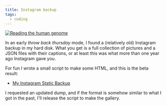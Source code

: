 ```yaml
---
title: Instagram backup
tags:
  - coding
---
```


[![Reading the human genome](https://www.telatin.com/pics/photos/201503/telatin_genome.jpg)](https://www.telatin.com/pics/instagram/)

In an early *throw back thursday* mode, I found a (relatively old) Instagram backup in my hard disk.
What you get is a full collection of pictures and a JSON files with their captions, or at least this was what more than
one year ago Instagram gave you.

For fun I wrote a small script to make some HTML, and this is the beta result:

 * [My Instagram Static Backup](https://www.telatin.com/pics/instagram/)

I requested an updated dump, and if the format is somehow similar to what I got in the past, I'll release the script
to make the gallery.
